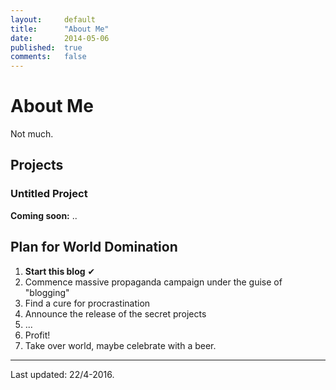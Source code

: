 ```yaml
---
layout: 	default
title:  	"About Me"
date:   	2014-05-06
published:	true
comments:   false
---
```

# About Me

Not much.

## Projects
### Untitled Project
**Coming soon:** ..

## Plan for World Domination

1. **Start this blog** &#10004;
2. Commence massive propaganda campaign under the guise of "blogging"
3. Find a cure for procrastination
4. Announce the release of the secret projects
5. ...
6. Profit!
7. Take over world, maybe celebrate with a beer.

-----

Last updated: 22/4-2016.
